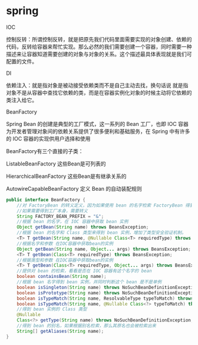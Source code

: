# spring
IOC

控制反转：所谓控制反转，就是把原先我们代码里面需要实现的对象创建、依赖的代码，反转给容器来帮忙实现。那么必然的我们需要创建一个容器，同时需要一种描述来让容器知道需要创建的对象与对象的关系。这个描述最具体表现就是我们可配置的文件。 

DI

依赖注入：就是指对象是被动接受依赖类而不是自己主动去找，换句话说 就是指对象不是从容器中查找它依赖的类，而是在容器实例化对象的时候主动将它依赖的类注入给它。

BeanFactory

Spring Bean 的创建是典型的工厂模式，这一系列的 Bean 工厂，也即 IOC 容器为开发者管理对象间的依赖关系提供了很多便利和基础服务，在 Spring 中有许多的 IOC 容器的实现供用户选择和使用

BeanFactory有三个直接的子类：

ListableBeanFactory 				这些Bean是可列表的

HierarchicalBeanFactory 			这些Bean是有继承关系的

AutowireCapableBeanFactory		定义 Bean 的自动装配规则

```java
public interface BeanFactory {
    //对 FactoryBean 的转义定义，因为如果使用 bean 的名字检索 FactoryBean 得到的对象是工厂生成的对象，
    //如果需要得到工厂本身，需要转义
    String FACTORY_BEAN_PREFIX = "&";
    //根据 bean 的名字，在 IOC 容器中获取 bean 实例
    Object getBean(String name) throws BeansException;
    //根据 bean 的名字和 Class 类型来得到 bean 实例，增加了类型安全验证机制。
    <T> T getBean(String name, @Nullable Class<T> requiredType) throws BeansException;
    //根据名字和参数 在IOC容器中获取bean的实例
    Object getBean(String name, Object... args) throws BeansException;
    <T> T getBean(Class<T> requiredType) throws BeansException;
    //根据类型和参数 在IOC容器中获取bean的实例
    <T> T getBean(Class<T> requiredType, Object... args) throws BeansException;
    //提供对 bean 的检索，看看是否在 IOC 容器有这个名字的 bean
    boolean containsBean(String name);
    //根据 bean 名字得到 bean 实例，并同时判断这个 bean 是不是单例
    boolean isSingleton(String name) throws NoSuchBeanDefinitionException;
    boolean isPrototype(String name) throws NoSuchBeanDefinitionException;
    boolean isTypeMatch(String name, ResolvableType typeToMatch) throws NoSuchBeanDefinitionException;
    boolean isTypeMatch(String name, @Nullable Class<?> typeToMatch) throws NoSuchBeanDefinitionException;
    //得到 bean 实例的 Class 类型
    @Nullable
    Class<?> getType(String name) throws NoSuchBeanDefinitionException;
    //得到 bean 的别名，如果根据别名检索，那么其原名也会被检索出来
    String[] getAliases(String name);
}

```

